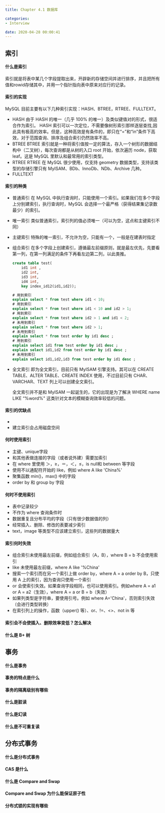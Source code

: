 ```yaml
---
title: Chapter 4.1 数据库

categories:
- Interview

date: 2020-04-28 00:00:41
---
```


## 索引
#### 什么是索引
索引就是将表中某几个字段提取出来，开辟新的存储空间并进行排序，并且把所有值和rowid存储其中，并用一个指针指向表中原来对应行的记录。

#### 索引的实现
MySQL 目前主要有以下几种索引实现：HASH、BTREE，RTREE、FULLTEXT。
- HASH
    由于 HASH 的唯一（几乎 100% 的唯一）及类似键值对的形式，很适合作为索引。
    HASH 索引可以一次定位，不需要像树形索引那样逐层查找,因此具有极高的效率。但是，这种高效是有条件的，即只在“=”和“in”条件下高效，对于范围查询、排序及组合索引仍然效率不高。
- BTREE
    BTREE 索引就是一种将索引值按一定的算法，存入一个树形的数据结构中（二叉树），每次查询都是从树的入口 root 开始，依次遍历 node，获取 leaf。这是 MySQL 里默认和最常用的索引类型。
- RTREE
    RTREE 在 MySQL 很少使用，仅支持 geometry 数据类型，支持该类型的存储引擎只有 MyISAM、BDb、InnoDb、NDb、Archive 几种。
- FULLTEXT


#### 索引的种类
- 普通索引
    在 MySQL 中执行查询时，只能使用一个索引。如果我们在多个字段上分别建索引，执行查询时，MySQL 会选择一个最严格（获得结果集记录数最少）的索引。
- 唯一索引
    类似普通索引，索引列的值必须唯一（可以为空，这点和主键索引不同）
- 主键索引
    特殊的唯一索引，不允许为空，只能有一个，一般是在建表时指定
- 组合索引
    在多个字段上创建索引，遵循最左前缀原则，就是最左优先，先要看第一列，在第一列满足的条件下再看左边第二列，以此类推。
    ```sql
    create table test(
        id1 int ,
        id2 int,
        id3 int,
        id4 int,
        key index_id12(id1,id2));

    # 用到索引
    explain select * from test where id1 < 10;
    # 用到索引
    explain select * from test where id1 < 10 and id2 > 1; 
    # 用到索引
    explain select * from test where id2 > 1 and id1 < 2; 
    # 未用到索引
    explain select * from test where id2 > 1;
    # 未用到索引
    explain select * from test order by id1 desc ;
    # 用到索引
    explain select id1 from test order by id1 desc ;
    explain select id1,id2 from test order by id1 desc ;
    # 未用到索引
    explain select id1,id2,id3 from test order by id1 desc ;
    ```
- 全文索引
    即为全文索引，目前只有 MyISAM 引擎支持。其可以在 CREATE TABLE、ALTER TABLE、CREATE INDEX 使用，不过目前只有 CHAR、VARCHAR、TEXT 列上可以创建全文索引。

    全文索引并不是和 MyISAM 一起诞生的，它的出现是为了解决 WHERE name LIKE “%word%" 这类针对文本的模糊查询效率较低的问题。
    
#### 索引的优缺点
- 
- 建立索引会占用磁盘空间

#### 何时使用索引
- 主键、unique字段
- 和其他表做连接的字段（或者说外建）需要加索引
- 在 where 里使用 ＞，≥，＝，＜，≤，is null和 between 等字段
- 使用不以通配符开始的 like，例如 where A like 'China%'
- 聚集函数 min()，max() 中的字段
- order by 和 group by 字段

#### 何时不使用索引
- 表中记录较少
- 不作为 where 查询条件时
- 数据重复且分布平均的字段（只有很少数据值的列）
- 经常插入、删除、修改的表要减少索引
- text，image 等类型不应该建立索引，这些列的数据量大

#### 索引何时失效
- 组合索引未使用最左前缀，例如组合索引（A，B），where B = b 不会使用索引
- like 未使用最左前缀，where A like '%China'
- 搜索一个索引而在另一个索引上做 order by，where A = a order by B，只使用 A 上的索引，因为查询只使用一个索引
- or 会使索引失效。如果查询字段相同，也可以使用索引。例如where A = a1 or A = a2（生效），where A = a or B = b（失效）
- 如果列类型是字符串，要使用引号。例如 where A='China'，否则索引失效（会进行类型转换）
- 在索引列上的操作，函数（upper() 等）、or、!=、<>、not in 等

#### 索引会不会使插入、删除效率变低？怎么解决

#### 什么是 B+ 树

## 事务
#### 什么是事务

#### 事务的特点是什么

#### 事务的隔离级别有哪些

#### 什么是脏读

#### 什么是幻读

#### 什么是不可重复读

## 分布式事务
#### 什么是分布式事务

#### CAS 是什么

#### 什么是 Compare and Swap

#### Compare and Swap 为什么能保证原子性

#### 分布式锁的实现有哪些

